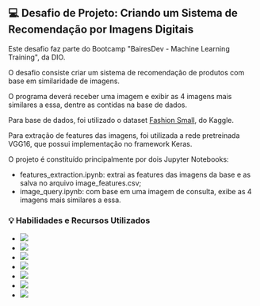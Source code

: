 ## 💻 Desafio de Projeto: Criando um Sistema de Recomendação por Imagens Digitais
<p>Este desafio faz parte do Bootcamp "BairesDev - Machine Learning Training", da DIO.
<p>O desafio consiste criar um sistema de recomendação de produtos com base em similaridade de imagens.
<p>O programa deverá receber uma imagem e exibir as 4 imagens mais similares a essa, dentre as contidas na base de dados.
<p>Para base de dados, foi utilizado o dataset <a href="https://www.kaggle.com/datasets/bhaskar2443053/fashion-small">Fashion Small</a>, do Kaggle.
<p>Para extração de features das imagens, foi utilizada a rede pretreinada VGG16, que possui implementação no framework Keras.
<p>O projeto é constituído principalmente por dois Jupyter Notebooks:

- features_extraction.ipynb: extrai as features das imagens da base e as salva no arquivo image_features.csv;
- image_query.ipynb: com base em uma imagem de consulta, exibe as 4 imagens mais similares a essa.

### 💡 Habilidades e Recursos Utilizados


- ![](https://img.shields.io/badge/python-170888?logo=python&labelColor=170888)
- ![](https://img.shields.io/badge/numpy-manipulação_de_vetores_e_tensores-blue?logo=numpy&labelColor=170888)
- ![](https://img.shields.io/badge/pandas-dataframes_e_manipulação_de_arquivos-blue?logo=pandas&labelColor=170888)
- ![](https://img.shields.io/badge/matplotlib-exibição_de_imagens-blue?logo=matplotlib&labelColor=170888)
- ![](https://img.shields.io/badge/keras-redes_neurais_convolucionais_profundas-blue?logo=keras&labelColor=170888)
- ![](https://img.shields.io/badge/sklearn-nearest_neighbors-blue?logo=scikitlearn&labelColor=170888)
- ![](https://img.shields.io/badge/jupyter_notebooks-organização_de_código-blue?logo=jupyter&labelColor=170888)


